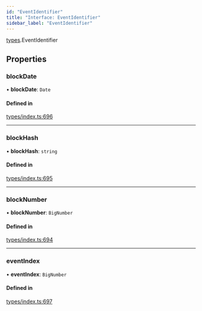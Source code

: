 ```yaml
---
id: "EventIdentifier"
title: "Interface: EventIdentifier"
sidebar_label: "EventIdentifier"
---
```


[types](../../../modules/Types/Types.md).EventIdentifier

## Properties

### blockDate

• **blockDate**: `Date`

#### Defined in

[types/index.ts:696](https://github.com/PolymeshAssociation/polymesh-sdk/blob/07a4c5b0/src/types/index.ts#L696)

___

### blockHash

• **blockHash**: `string`

#### Defined in

[types/index.ts:695](https://github.com/PolymeshAssociation/polymesh-sdk/blob/07a4c5b0/src/types/index.ts#L695)

___

### blockNumber

• **blockNumber**: `BigNumber`

#### Defined in

[types/index.ts:694](https://github.com/PolymeshAssociation/polymesh-sdk/blob/07a4c5b0/src/types/index.ts#L694)

___

### eventIndex

• **eventIndex**: `BigNumber`

#### Defined in

[types/index.ts:697](https://github.com/PolymeshAssociation/polymesh-sdk/blob/07a4c5b0/src/types/index.ts#L697)
